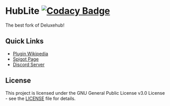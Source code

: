# HubLite [![Codacy Badge](https://api.codacy.com/project/badge/Grade/0daefdcd09d14086b2f96934d283371e)](https://www.codacy.com/manual/ItsLewizzz/DeluxeHub?utm_source=github.com&amp;utm_medium=referral&amp;utm_content=ItsLewizzz/DeluxeHub&amp;utm_campaign=Badge_Grade)

The best fork of Deluxehub!

## Quick Links
  - [Plugin Wikipedia](https://crmap.ml/)
  - [Spigot Page](https://www.spigotmc.org/resources/%E2%9C%A6-deluxehub-lite-%E2%9C%A6-updated-deluxehub-1-8-1-18.97681/)
  - [Discord Server](https://crmap.ml/discord/)

## License

This project is licensed under the GNU General Public License v3.0 License - see the [LICENSE](LICENSE) file for details.

